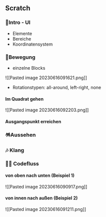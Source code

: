 
## Scratch

### 💾Intro - UI
- Elemente
- Bereiche
- Koordinatensystem

### 🐎Bewegung

- einzelne Blocks

![[Pasted image 20230616091621.png]]
- Rotationstypen: all-around, left-right, none

#### Im Quadrat gehen
![[Pasted image 20230616092203.png]]


#### Ausgangspunkt erreichen

### 🪅Aussehen

### 🎶 Klang


### 🧑‍💻 Codefluss

#### von oben nach unten (Beispiel 1)

![[Pasted image 20230616090917.png]]

#### von innen nach außen (Beispiel 2)
![[Pasted image 20230616091211.png]]





